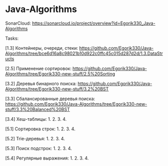 # Java-Algorithms

SonarCloud: https://sonarcloud.io/project/overview?id=Egorik330_Java-Algorithms

Tasks:

[1.3] Контейнеры, очереди, стеки: https://github.com/Egorik330/Java-Algorithms/tree/bce6d16a8c98021b10d922c0ffc45c015d287d2d/1.3.DataStructs

[2.5] Применение сортировок: https://github.com/Egorik330/Java-Algorithms/tree/Egorik330-new-stuff/2.5%20Sorting

[3.2] Деревья бинарного поиска: https://github.com/Egorik330/Java-Algorithms/tree/Egorik330-new-stuff/3.2%20BST

[3.3] Сбалансированные деревья поиска: https://github.com/Egorik330/Java-Algorithms/tree/Egorik330-new-stuff/3.3%20Balanced%20BST

[3.4] Хеш-таблицы: 1. 2. 3. 4.

[5.1] Сортировка строк: 1. 2. 3. 4.

[5.2] Trie-деревья: 1. 2. 3. 4.

[5.3] Поиск подстрок: 1. 2. 3. 4.

[5.4] Регулярные выражения: 1. 2. 3. 4.
